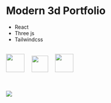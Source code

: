 # Modern 3d Portfolio

* React
* Three js
* Tailwindcss   

<br />
<img src="https://i.postimg.cc/7LR71cSh/react.png" width="50px">&nbsp;&nbsp;&nbsp;&nbsp;&nbsp;<img src="https://i.postimg.cc/GhbBDr6z/threejs.png" width="45px">&nbsp;&nbsp;&nbsp;&nbsp;&nbsp;<img src="https://i.postimg.cc/3NTknHN8/tailwind.png" width="50px">
<br />
<br />
<br />

![](https://i.postimg.cc/pTq6WPjr/card.png)
